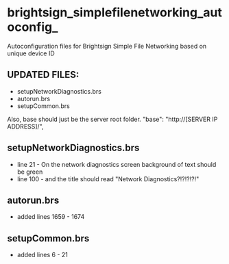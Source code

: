 # brightsign_simplefilenetworking_autoconfig_
Autoconfiguration files for Brightsign Simple File Networking based on unique device ID


## UPDATED FILES:
* setupNetworkDiagnostics.brs
* autorun.brs
* setupCommon.brs

Also, base should just be the server root folder.
"base": "http://[SERVER IP ADDRESS]/",

## setupNetworkDiagnostics.brs
* line 21 - On the network diagnostics screen background of text should be green
* line 100 - and the title should read  "Network Diagnostics?!?!?!?!"

## autorun.brs
* added lines 1659 - 1674

## setupCommon.brs
* added lines 6 - 21
